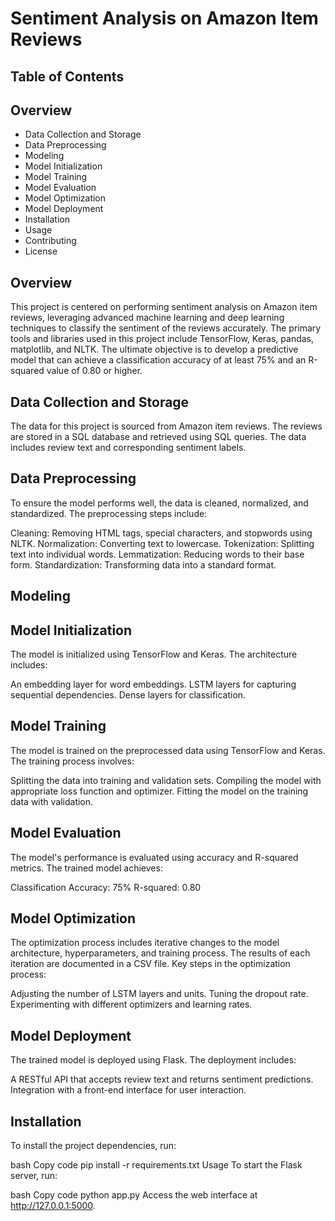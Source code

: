 # Sentiment Analysis on Amazon Item Reviews
## Table of Contents
## Overview
- Data Collection and Storage
- Data Preprocessing
- Modeling
- Model Initialization
- Model Training
- Model Evaluation
- Model Optimization
- Model Deployment
- Installation
- Usage
- Contributing
- License

## Overview

This project is centered on performing sentiment analysis on Amazon item reviews, leveraging advanced machine learning and deep learning techniques to classify the sentiment of the reviews accurately. The primary tools and libraries used in this project include TensorFlow, Keras, pandas, matplotlib, and NLTK. The ultimate objective is to develop a predictive model that can achieve a classification accuracy of at least 75% and an R-squared value of 0.80 or higher.

## Data Collection and Storage

The data for this project is sourced from Amazon item reviews. The reviews are stored in a SQL database and retrieved using SQL queries. The data includes review text and corresponding sentiment labels.

## Data Preprocessing
To ensure the model performs well, the data is cleaned, normalized, and standardized. The preprocessing steps include:

Cleaning: Removing HTML tags, special characters, and stopwords using NLTK.
Normalization: Converting text to lowercase.
Tokenization: Splitting text into individual words.
Lemmatization: Reducing words to their base form.
Standardization: Transforming data into a standard format.

## Modeling
## Model Initialization
The model is initialized using TensorFlow and Keras. The architecture includes:

An embedding layer for word embeddings.
LSTM layers for capturing sequential dependencies.
Dense layers for classification.
## Model Training
The model is trained on the preprocessed data using TensorFlow and Keras. The training process involves:

Splitting the data into training and validation sets.
Compiling the model with appropriate loss function and optimizer.
Fitting the model on the training data with validation.
## Model Evaluation
The model's performance is evaluated using accuracy and R-squared metrics. The trained model achieves:

Classification Accuracy: 75%
R-squared: 0.80
## Model Optimization
The optimization process includes iterative changes to the model architecture, hyperparameters, and training process. The results of each iteration are documented in a CSV file. Key steps in the optimization process:

Adjusting the number of LSTM layers and units.
Tuning the dropout rate.
Experimenting with different optimizers and learning rates.
## Model Deployment
The trained model is deployed using Flask. The deployment includes:

A RESTful API that accepts review text and returns sentiment predictions.
Integration with a front-end interface for user interaction.
## Installation
To install the project dependencies, run:

bash
Copy code
pip install -r requirements.txt
Usage
To start the Flask server, run:

bash
Copy code
python app.py
Access the web interface at http://127.0.0.1:5000.
